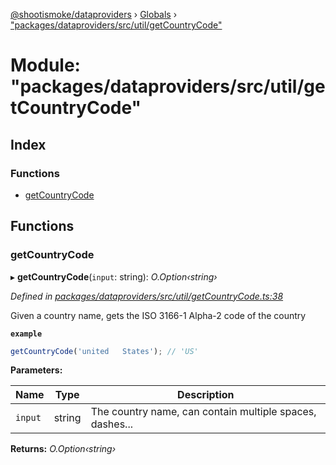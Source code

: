 [@shootismoke/dataproviders](../README.md) › [Globals](../globals.md) › ["packages/dataproviders/src/util/getCountryCode"](_packages_dataproviders_src_util_getcountrycode_.md)

# Module: "packages/dataproviders/src/util/getCountryCode"

## Index

### Functions

* [getCountryCode](_packages_dataproviders_src_util_getcountrycode_.md#getcountrycode)

## Functions

###  getCountryCode

▸ **getCountryCode**(`input`: string): *O.Option‹string›*

*Defined in [packages/dataproviders/src/util/getCountryCode.ts:38](https://github.com/shootismoke/common/blob/9e887e2/packages/dataproviders/src/util/getCountryCode.ts#L38)*

Given a country name, gets the ISO 3166-1 Alpha-2 code of the country

**`example`** 
```typescript
getCountryCode('united   States'); // 'US'
```

**Parameters:**

Name | Type | Description |
------ | ------ | ------ |
`input` | string | The country name, can contain multiple spaces, dashes... |

**Returns:** *O.Option‹string›*
